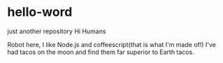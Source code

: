 # hello-word
just another repository
Hi Humans

Robot here, I like Node.js and coffeescript(that is what I'm made of!)
I've had tacos on the moon and find them far superior to Earth tacos. 
